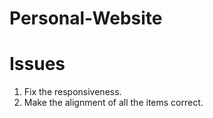 # Personal-Website

# Issues
1. Fix the responsiveness.
2. Make the alignment of all the items correct.
